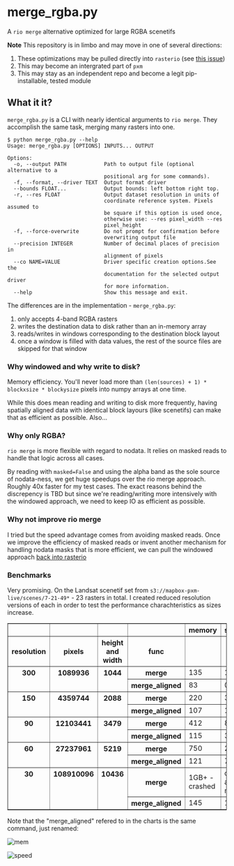 # merge_rgba.py

A `rio merge` alternative optimized for large RGBA scenetifs

**Note**
This repository is in limbo and may move in one of several directions:

1. These optimizations may be pulled directly into `rasterio` (see [this issue](https://github.com/mapbox/rasterio/issues/507))
2. This may become an intergrated part of `pxm`
3. This may stay as an independent repo and become a legit pip-installable, tested module

## What it it?

`merge_rgba.py` is a CLI with nearly identical arguments to `rio merge`. They accomplish the same task, merging many rasters into one. 

```
$ python merge_rgba.py --help
Usage: merge_rgba.py [OPTIONS] INPUTS... OUTPUT

Options:
  -o, --output PATH            Path to output file (optional alternative to a
                               positional arg for some commands).
  -f, --format, --driver TEXT  Output format driver
  --bounds FLOAT...            Output bounds: left bottom right top.
  -r, --res FLOAT              Output dataset resolution in units of
                               coordinate reference system. Pixels assumed to
                               be square if this option is used once,
                               otherwise use: --res pixel_width --res
                               pixel_height
  -f, --force-overwrite        Do not prompt for confirmation before
                               overwriting output file
  --precision INTEGER          Number of decimal places of precision in
                               alignment of pixels
  --co NAME=VALUE              Driver specific creation options.See the
                               documentation for the selected output driver
                               for more information.
  --help                       Show this message and exit.
```

The differences are in the implementation - `merge_rgba.py`:

1. only accepts 4-band RGBA rasters
2. writes the destination data to disk rather than an in-memory array
3. reads/writes in windows corresponding to the destination block layout
4. once a window is filled with data values, the rest of the source files are skipped for that window

### Why windowed and why write to disk? 

Memory efficiency. You'll never load more than `(len(sources) + 1) * blockxsize * blockysize` pixels into numpy arrays at one time. 

While this does mean reading and writing to disk more frequently, having spatially aligned data with identical block layours (like scenetifs) can make that as efficient as possible. Also...

### Why only RGBA?

`rio merge` is more flexible with regard to nodata. It relies on masked reads to handle that logic across all cases. 

By reading with `masked=False` and using the alpha band as the sole source of nodata-ness, we get huge speedups over the rio merge approach. Roughly 40x faster for my test cases. The exact reasons behind the discrepency is TBD but since we're reading/writing more intensively with the windowed approach, we need to keep IO as efficient as possible.

### Why not improve rio merge

I tried but the speed advantage comes from avoiding masked reads. Once we improve the efficiency of masked reads or invent another mechanism for handling nodata masks that is more efficient, we can pull the windowed approach [back into rasterio](https://github.com/mapbox/rasterio/issues/507)


### Benchmarks

Very promising. On the Landsat scenetif set from `s3://mapbox-pxm-live/scenes/7-21-49*` - 23 rasters in total. I created reduced resolution versions of each in order to test the performance charachteristics as sizes increase.

<table class="dataframe" border="1">
  <thead>
    <tr style="text-align: right;">
      <th></th>
      <th></th>
      <th></th>
      <th></th>
      <th>memory</th>
      <th>seconds</th>
    </tr>
    <tr>
      <th>resolution</th>
      <th>pixels</th>
      <th>height and width</th>
      <th>func</th>
      <th></th>
      <th></th>
    </tr>
  </thead>
  <tbody>
    <tr>
      <th rowspan="2" valign="top">300</th>
      <th rowspan="2" valign="top">1089936</th>
      <th rowspan="2" valign="top">1044</th>
      <th>merge</th>
      <td>135</td>
      <td>1.10</td>
    </tr>
    <tr>
      <th>merge_aligned</th>
      <td>83</td>
      <td>0.70</td>
    </tr>
    <tr>
      <th rowspan="2" valign="top">150</th>
      <th rowspan="2" valign="top">4359744</th>
      <th rowspan="2" valign="top">2088</th>
      <th>merge</th>
      <td>220</td>
      <td>3.20</td>
    </tr>
    <tr>
      <th>merge_aligned</th>
      <td>107</td>
      <td>1.90</td>
    </tr>
    <tr>
      <th rowspan="2" valign="top">90</th>
      <th rowspan="2" valign="top">12103441</th>
      <th rowspan="2" valign="top">3479</th>
      <th>merge</th>
      <td>412</td>
      <td>8.85</td>
    </tr>
    <tr>
      <th>merge_aligned</th>
      <td>115</td>
      <td>3.10</td>
    </tr>
    <tr>
      <th rowspan="2" valign="top">60</th>
      <th rowspan="2" valign="top">27237961</th>
      <th rowspan="2" valign="top">5219</th>
      <th>merge</th>
      <td>750</td>
      <td>25.00</td>
    </tr>
    <tr>
      <th>merge_aligned</th>
      <td>121</td>
      <td>7.00</td>
    </tr>
    <tr>
      <th rowspan="2" valign="top">30</th>
      <th rowspan="2" valign="top">108910096</th>
      <th rowspan="2" valign="top">10436</th>
      <th>merge</th>
      <td>1GB+ - crashed</td>
      <td>crashed at 38 minutes</td>
    </tr>
    <tr>
      <th>merge_aligned</th>
      <td>145</td>
      <td>19.80</td>
    </tr>
  </tbody>
</table>

Note that the "merge_aligned" refered to in the charts is the same command, just renamed:

![mem](https://gist.githubusercontent.com/perrygeo/063dddae6fa134908861/raw/ac2c2200e564e8b89ed1d78383e962f22ccfa21c/mem.png)

![speed](https://gist.githubusercontent.com/perrygeo/063dddae6fa134908861/raw/ac2c2200e564e8b89ed1d78383e962f22ccfa21c/time.png)
